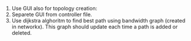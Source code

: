 1) Use GUI also for topology creation:
2) Separete GUI from controller file.
3) Use dijkstra alghoritm to find best path using bandwidth graph (created in networkx). This graph should update each time a path is added or deleted.
